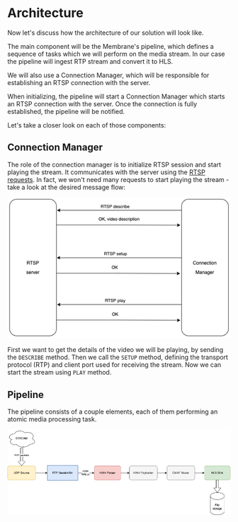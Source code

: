 # Architecture

Now let's discuss how the architecture of our solution will look like.

The main component will be the Membrane's pipeline, which defines a sequence of tasks which we will perform on the media stream. In our case the pipeline will ingest RTP stream and convert it to HLS.

We will also use a Connection Manager, which will be responsible for establishing an RTSP connection with the server.

When initializing, the pipeline will start a Connection Manager which starts an RTSP connection with the server. Once the connection is fully established, the pipeline will be notified.

Let's take a closer look on each of those components:

## Connection Manager
The role of the connection manager is to initialize RTSP session and start playing the stream.
It communicates with the server using the [RTSP requests](https://antmedia.io/rtsp-explained-what-is-rtsp-how-it-works/#RTSP_requests). In fact, we won't need many requests to start playing the stream - take a look at the desired message flow:

![image](assets/connection_manager.drawio.png)

First we want to get the details of the video we will be playing, by sending the `DESCRIBE` method. 
Then we call the `SETUP` method, defining the transport protocol (RTP) and client port used for receiving the stream.
Now we can start the stream using `PLAY` method.

## Pipeline

The pipeline consists of a couple elements, each of them performing an atomic media processing task.

![image](assets/rtp_to_hls.drawio.png)

